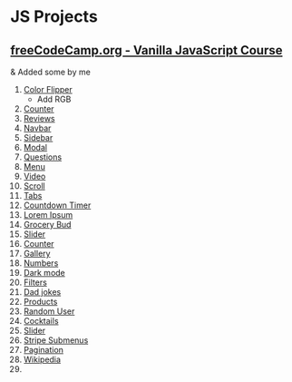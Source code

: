 # JS Projects

## [freeCodeCamp.org - Vanilla JavaScript Course](https://www.youtube.com/watch?v=3PHXvlpOkf4)

& Added some by me

1. [Color Flipper](01-color-flipper/)
   - Add RGB
2. [Counter](02-counter/)
3. [Reviews](03-reviews/)
4. [Navbar](04-navbar/)
5. [Sidebar](05-sidebar/)
6. [Modal](06-modal/)
7. [Questions](07-questions/)
8. [Menu](08-menu/)
9. [Video](09-video/)
10. [Scroll](10-scroll/)
11. [Tabs](11-tabs/)
12. [Countdown Timer](12-countdown-timer/)
13. [Lorem Ipsum](13-lorem-ipsum/)
14. [Grocery Bud](14-grocery-bud/)
15. [Slider](15-slider/)
16. [Counter](16-counter/)
17. [Gallery](17-gallery/)
18. [Numbers](18-numbers/)
19. [Dark mode](19-dark-mode/)
20. [Filters](20-filters/)
21. [Dad jokes](21-dad-jokes/)
22. [Products](22-products/)
23. [Random User](23-random-user/)
24. [Cocktails](24-cocktails/)
25. [Slider](25-slider/)
26. [Stripe Submenus](26-stripe-submenus/)
27. [Pagination](27-pagination)
28. [Wikipedia](28-wikipedia)
29.
